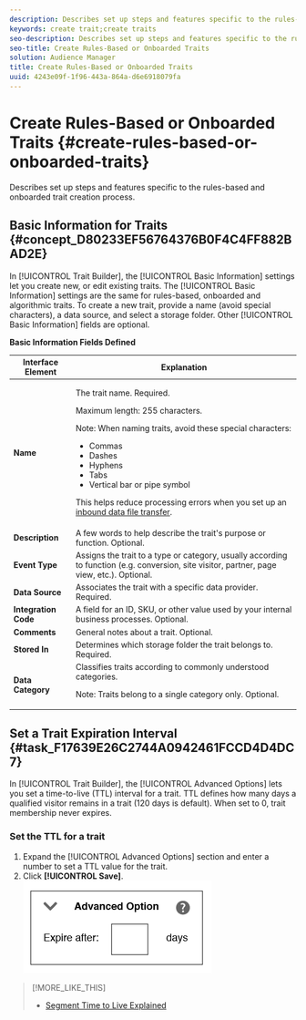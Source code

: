 ```yaml
---
description: Describes set up steps and features specific to the rules-based and onboarded trait creation process.
keywords: create trait;create traits
seo-description: Describes set up steps and features specific to the rules-based and onboarded trait creation process.
seo-title: Create Rules-Based or Onboarded Traits
solution: Audience Manager
title: Create Rules-Based or Onboarded Traits
uuid: 4243e09f-1f96-443a-864a-d6e6918079fa
---
```


# Create Rules-Based or Onboarded Traits {#create-rules-based-or-onboarded-traits}

Describes set up steps and features specific to the rules-based and onboarded trait creation process.

<!-- 
c_tb_rules_traits.xml
-->

## Basic Information for Traits {#concept_D80233EF56764376B0F4C4FF882BAD2E}

In [!UICONTROL Trait Builder], the [!UICONTROL Basic Information] settings let you create new, or edit existing traits. The [!UICONTROL Basic Information] settings are the same for rules-based, onboarded and algorithmic traits. To create a new trait, provide a name (avoid special characters), a data source, and select a storage folder. Other [!UICONTROL Basic Information] fields are optional.

<!-- 
c_tb_basics.xml
-->

**Basic Information Fields Defined** 

<table id="table_42AEC7A5B22346C5BB996D2D36C56229"> 
 <thead> 
  <tr> 
   <th colname="col1" class="entry"> Interface Element </th> 
   <th colname="col2" class="entry"> Explanation </th> 
  </tr> 
 </thead>
 <tbody> 
  <tr> 
   <td colname="col1"> <b><span class="uicontrol"> Name</span></b> </td> 
   <td colname="col2"> <p>The trait name. Required. </p> <p>Maximum length: 255 characters. </p> <p> <p>Note: When naming traits, avoid these special characters: 
      <ul id="ul_AB38A333F21A4AA9B5656CBA69BA65E3"> 
       <li id="li_0E5033B540BC41E799075845388E85A7">Commas </li> 
       <li id="li_B1A6C3E3FB98473A91E4675EE09460F0">Dashes </li> 
       <li id="li_579302FE34B64FE0AE3C751012839229">Hyphens </li> 
       <li id="li_44890F738CC64E449CC2545D701ECBC7">Tabs </li> 
       <li id="li_C203837501A94342923C99A7DAD1ED61">Vertical bar or pipe symbol </li> 
      </ul> </p> </p> <p>This helps reduce processing errors when you set up an <a href="../../c-integration/sending-audience-data/batch-data-transfer-explained/inbound-file-contents.md"> inbound data file transfer</a>. </p> </td> 
  </tr> 
  <tr> 
   <td colname="col1"> <b><span class="uicontrol"> Description</span></b> </td> 
   <td colname="col2"> A few words to help describe the trait's purpose or function. Optional. </td> 
  </tr> 
  <tr> 
   <td colname="col1"> <b><span class="uicontrol"> Event Type</span></b> </td> 
   <td colname="col2"> Assigns the trait to a type or category, usually according to function (e.g. conversion, site visitor, partner, page view, etc.). Optional. </td> 
  </tr> 
  <tr> 
   <td colname="col1"> <b><span class="uicontrol"> Data Source</span></b> </td> 
   <td colname="col2"> Associates the trait with a specific data provider. Required. </td> 
  </tr> 
  <tr> 
   <td colname="col1"> <b><span class="uicontrol"> Integration Code</span></b> </td> 
   <td colname="col2"> A field for an ID, SKU, or other value used by your internal business processes. Optional. </td> 
  </tr> 
  <tr> 
   <td colname="col1"> <b><span class="uicontrol"> Comments</span></b> </td> 
   <td colname="col2"> General notes about a trait. Optional. </td> 
  </tr> 
  <tr> 
   <td colname="col1"> <b><span class="uicontrol"> Stored In</span></b> </td> 
   <td colname="col2"> Determines which storage folder the trait belongs to. Required. </td> 
  </tr> 
  <tr> 
   <td colname="col1"> <b><span class="uicontrol"> Data Category</span></b> </td> 
   <td colname="col2"> Classifies traits according to commonly understood categories. <p>Note:  Traits belong to a single category only. Optional. </p> </td> 
  </tr> 
 </tbody> 
</table>

## Set a Trait Expiration Interval {#task_F17639E26C2744A0942461FCCD4D4DC7}

In [!UICONTROL Trait Builder], the [!UICONTROL Advanced Options] lets you set a time-to-live (TTL) interval for a trait. TTL defines how many days a qualified visitor remains in a trait (120 days is default). When set to 0, trait membership never expires.

<!--
t_tb_ttl.xml
-->

### Set the TTL for a trait

1. Expand the [!UICONTROL Advanced Options] section and enter a number to set a TTL value for the trait.
2. Click **[!UICONTROL Save]**.
    ![](assets/TTL.png)

>[!MORE_LIKE_THIS]
>
>* [Segment Time to Live Explained](../../c-features/traits/segment-ttl-explained.md#concept_2F85D4E738754EF387328A9754E125B3)
